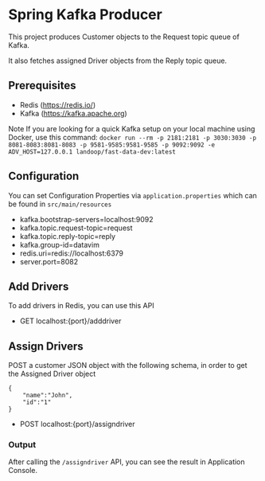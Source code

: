 # Spring Kafka Producer

This project produces Customer objects to the Request topic queue of Kafka.

It also fetches assigned Driver objects from the Reply topic queue.

## Prerequisites
- Redis  (https://redis.io/)
- Kafka (https://kafka.apache.org)

Note
If you are looking for a quick Kafka setup on your local machine using Docker, use this command:
```docker run --rm -p 2181:2181 -p 3030:3030 -p 8081-8083:8081-8083 -p 9581-9585:9581-9585 -p 9092:9092 -e ADV_HOST=127.0.0.1 landoop/fast-data-dev:latest```

## Configuration
You can set Configuration Properties via `application.properties` which can be found in `src/main/resources`
- kafka.bootstrap-servers=localhost:9092
- kafka.topic.request-topic=request
- kafka.topic.reply-topic=reply
- kafka.group-id=datavim
- redis.uri=redis://localhost:6379
- server.port=8082

## Add Drivers 
To add drivers in Redis, you can use this API
- GET localhost:{port}/adddriver 


## Assign Drivers
POST a customer JSON object with the following schema, in order to get the Assigned Driver object

```
{
	"name":"John",
	"id":"1"
}
```
- POST localhost:{port}/assigndriver

### Output
After calling the `/assigndriver` API, you can see the result in Application Console. 